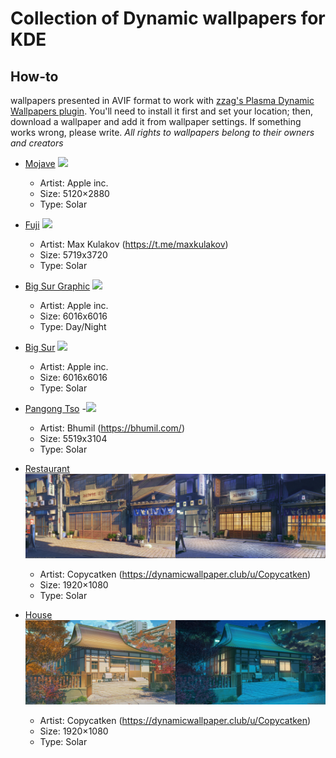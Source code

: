 # Collection of Dynamic wallpapers for KDE 

## How-to
wallpapers presented in AVIF format to work with [zzag's Plasma Dynamic Wallpapers plugin](https://github.com/zzag/plasma5-wallpapers-dynamic). You'll need to install it first and set your location; then, download a wallpaper and add it from wallpaper settings.
If something works wrong, please write.
*All rights to wallpapers belong to their owners and creators*
- [Mojave](Wallpapers/Mojave.avif)
  <img src="Previews/mojave.jpg">
    - Artist: Apple inc.
    - Size: 5120×2880
    - Type: Solar
 
- [Fuji](Wallpapers/Fuji.avif)
  <img src="Previews/fuji.jpg">
    - Artist: Max Kulakov (https://t.me/maxkulakov)
    - Size: 5719x3720
    - Type: Solar

- [Big Sur Graphic](Wallpapers/BigSurGraphic.avif)
    <img src="Previews/graphic.jpg">
    - Artist: Apple inc.
    - Size: 6016x6016
    - Type: Day/Night
    
- [Big Sur](Wallpapers/BigSur.avif)
    <img src="Previews/bigsur.jpg">
    - Artist: Apple inc.
    - Size: 6016x6016
    - Type: Solar
    
- [Pangong Tso](Wallpapers/Pangong-Tso.avif)
    -<img src="Previews/pangong.jpg">
    - Artist: Bhumil (https://bhumil.com/)
    - Size: 5519x3104
    - Type: Solar
    
- [Restaurant](Wallpapers/Restaurant.avif)
    <img src="Previews/restaurant.jpg">
    - Artist: Copycatken (https://dynamicwallpaper.club/u/Copycatken)
    - Size: 1920×1080
    - Type: Solar

- [House](Wallpapers/House.avif)
    <img src="Previews/house.jpg">
    - Artist: Copycatken (https://dynamicwallpaper.club/u/Copycatken)
    - Size: 1920×1080
    - Type: Solar    
